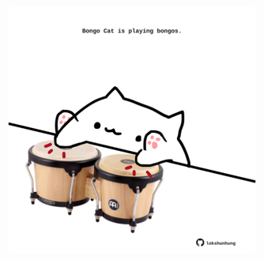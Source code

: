 <!-- built at 16/04/2021, 22:07:41 UTC -->
<p align="center">
  <img width="500" height="500" src="./ReadmeImage.svg">
</p>

